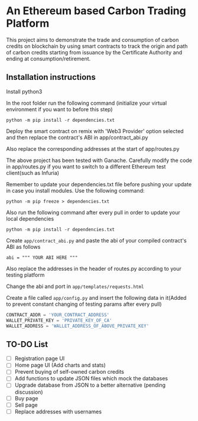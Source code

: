 # An Ethereum based Carbon Trading Platform

This project aims to demonstrate the trade and consumption of carbon credits on blockchain by using smart contracts to track the origin and path of carbon credits starting from issuance by the Certificate Authority and ending at consumption/retirement.

## Installation instructions

Install python3

In the root folder run the following command (initialize your virtual environment if you want to before this step)

`python -m pip install -r dependencies.txt`

Deploy the smart contract on remix with 'Web3 Provider' option selected and then replace the contract's ABI in app/contract_abi.py

Also replace the corresponding addresses at the start of app/routes.py

The above project has been tested with Ganache. Carefully modify the code in app/routes.py if you want to switch to a different Ethereum test client(such as Infuria)

Remember to update your dependencies.txt file before pushing your update in case you install modules. Use the following command:

`python -m pip freeze > dependencies.txt`

Also run the following command after every pull in order to update your local dependencies

`python -m pip install -r dependencies.txt`

Create `app/contract_abi.py` and paste the abi of your compiled contract's ABI as follows

`abi = """ YOUR ABI HERE """`

Also replace the addresses in the header of routes.py according to your testing platform

Change the abi and port in `app/templates/requests.html`

Create a file called `app/config.py` and insert the following data in it(Added to prevent constant changing of testing params after every pull)

```python
CONTRACT_ADDR = 'YOUR_CONTRACT_ADDRESS'
WALLET_PRIVATE_KEY = 'PRIVATE_KEY_OF_CA'
WALLET_ADDRESS = 'WALLET_ADDRESS_OF_ABOVE_PRIVATE_KEY'
```

## TO-DO List

- [ ] Registration page UI
- [ ] Home page UI (Add charts and stats)
- [ ] Prevent buying of self-owned carbon credits
- [ ] Add functions to update JSON files which mock the databases
- [ ] Upgrade database from JSON to a better alternative (pending discussion)
- [ ] Buy page
- [ ] Sell page
- [ ] Replace addresses with usernames
